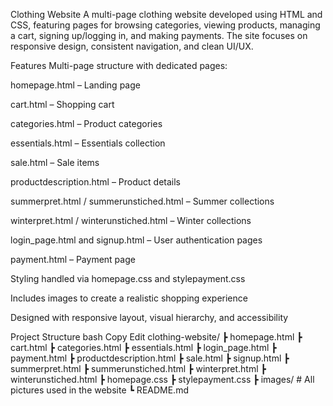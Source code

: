 Clothing Website
A multi-page clothing website developed using HTML and CSS, featuring pages for browsing categories, viewing products, managing a cart, signing up/logging in, and making payments. The site focuses on responsive design, consistent navigation, and clean UI/UX.

Features
Multi-page structure with dedicated pages:

homepage.html – Landing page

cart.html – Shopping cart

categories.html – Product categories

essentials.html – Essentials collection

sale.html – Sale items

productdescription.html – Product details

summerpret.html / summerunstiched.html – Summer collections

winterpret.html / winterunstiched.html – Winter collections

login_page.html and signup.html – User authentication pages

payment.html – Payment page

Styling handled via homepage.css and stylepayment.css

Includes images to create a realistic shopping experience

Designed with responsive layout, visual hierarchy, and accessibility

Project Structure
bash
Copy
Edit
clothing-website/
 ┣ homepage.html
 ┣ cart.html
 ┣ categories.html
 ┣ essentials.html
 ┣ login_page.html
 ┣ payment.html
 ┣ productdescription.html
 ┣ sale.html
 ┣ signup.html
 ┣ summerpret.html
 ┣ summerunstiched.html
 ┣ winterpret.html
 ┣ winterunstiched.html
 ┣ homepage.css
 ┣ stylepayment.css
 ┣ images/             # All pictures used in the website
 ┗ README.md
